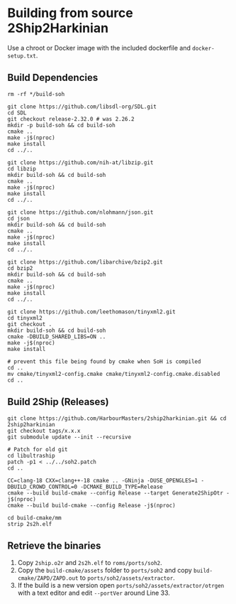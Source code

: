 # Building from source 2Ship2Harkinian
Use a chroot or Docker image with the included dockerfile and `docker-setup.txt`.

## Build Dependencies
```
rm -rf */build-soh

git clone https://github.com/libsdl-org/SDL.git
cd SDL
git checkout release-2.32.0 # was 2.26.2
mkdir -p build-soh && cd build-soh
cmake ..
make -j$(nproc)
make install
cd ../..

git clone https://github.com/nih-at/libzip.git
cd libzip
mkdir build-soh && cd build-soh
cmake ..
make -j$(nproc)
make install
cd ../..

git clone https://github.com/nlohmann/json.git
cd json
mkdir build-soh && cd build-soh
cmake ..
make -j$(nproc)
make install
cd ../..

git clone https://github.com/libarchive/bzip2.git
cd bzip2
mkdir build-soh && cd build-soh
cmake ..
make -j$(nproc)
make install
cd ../..

git clone https://github.com/leethomason/tinyxml2.git
cd tinyxml2
git checkout .
mkdir build-soh && cd build-soh
cmake -DBUILD_SHARED_LIBS=ON ..
make -j$(nproc)
make install

# prevent this file being found by cmake when SoH is compiled
cd ..
mv cmake/tinyxml2-config.cmake cmake/tinyxml2-config.cmake.disabled
cd ..
```

## Build 2Ship (Releases)
```
git clone https://github.com/HarbourMasters/2ship2harkinian.git && cd 2ship2harkinian
git checkout tags/x.x.x
git submodule update --init --recursive

# Patch for old git
cd libultraship
patch -p1 < ../../soh2.patch
cd ..

CC=clang-18 CXX=clang++-18 cmake .. -GNinja -DUSE_OPENGLES=1 -DBUILD_CROWD_CONTROL=0 -DCMAKE_BUILD_TYPE=Release
cmake --build build-cmake --config Release --target Generate2ShipOtr -j$(nproc)
cmake --build build-cmake --config Release -j$(nproc)

cd build-cmake/mm
strip 2s2h.elf
```

## Retrieve the binaries
1.  Copy `2ship.o2r` and `2s2h.elf` to `roms/ports/soh2`.
2.  Copy the `build-cmake/assets` folder to `ports/soh2` and copy `build-cmake/ZAPD/ZAPD.out` to `ports/soh2/assets/extractor`.
3.  If the build is a new version open `ports/soh2/assets/extractor/otrgen` with a text editor and edit `--portVer` around Line 33.